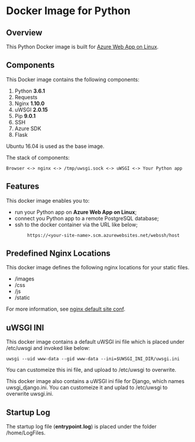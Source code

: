# Docker Image for Python
## Overview
This Python Docker image is built for [Azure Web App on Linux](https://docs.microsoft.com/en-us/azure/app-service-web/app-service-linux-intro).

## Components
This Docker image contains the following components:

1. Python **3.6.1**
2. Requests
3. Nginx **1.10.0**
4. uWSGI **2.0.15**
5. Pip **9.0.1**
6. SSH
7. Azure SDK
8. Flask 

Ubuntu 16.04 is used as the base image.

The stack of components:
```
Browser <-> nginx <-> /tmp/uwsgi.sock <-> uWSGI <-> Your Python app
```

## Features
This docker image enables you to:
- run your Python app on **Azure Web App on Linux**;
- connect you Python app to a remote PostgreSQL database;
- ssh to the docker container via the URL like below;
```
        https://<your-site-name>.scm.azurewebsites.net/webssh/host
```

## Predefined Nginx Locations
This docker image defines the following nginx locations for your static files.
- /images
- /css
- /js
- /static

For more information, see [nginx default site conf](./3.6.1/nginx-default-site).

## uWSGI INI
This docker image contains a default uWSGI ini file which is placed under /etc/uwsgi and invoked like below:
```
uwsgi --uid www-data --gid www-data --ini=$UWSGI_INI_DIR/uwsgi.ini
```

You can customeize this ini file, and upload to /etc/uwsgi to overwrite.

This docker image also contains a uWSGI ini file for Django, which names uwsgi_django.ini. You can customeize it and uplad to /etc/uwsgi to overwrite uwsgi.ini.

## Startup Log
The startup log file (**entrypoint.log**) is placed under the folder /home/LogFiles.

